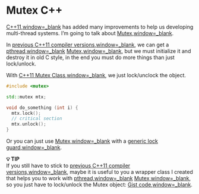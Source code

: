 # Mutex C++

[C++11,window=_blank](https://en.wikipedia.org/wiki/C++11) has added many improvements to help us developing multi-thread systems. I’m going to talk about [Mutex,window=_blank](https://en.wikipedia.org/wiki/Mutex).

In [previous C++11 compiler versions,window=_blank](https://clang.llvm.org/cxx_status.html), we can get a [pthread,window=_blank](https://en.wikipedia.org/wiki/POSIX_Threads) [Mutex,window=_blank](https://en.wikipedia.org/wiki/Mutex), but we must initialize it and destroy it in old C style, in the end you must do more things than just lock/unlock.

With [C++11 Mutex Class,window=_blank](https://en.cppreference.com/w/cpp/thread/mutex), we just lock/unclock the object. 

```cpp
#include <mutex>

std::mutex mtx;

void do_something (int i) {
  mtx.lock();
  // critical section
  mtx.unlock();
}
```

Or you can just use [Mutex,window=_blank](https://en.wikipedia.org/wiki/Mutex) with a [generic lock guard,window=_blank](https://en.cppreference.com/w/cpp/thread/lock_guard).

**💡 TIP**\
If you still have to stick to [previous C++11 compiler versions,window=_blank](https://clang.llvm.org/cxx_status.html), maybe it is useful to you a wrapper class I created that helps you to work with [pthread,window=_blank](https://en.wikipedia.org/wiki/POSIX_Threads) [Mutex,window=_blank](https://en.wikipedia.org/wiki/Mutex), so you just have to lock/unlock the Mutex object: [Gist code,window=_blank](https://gist.github.com/carlosvin/11257689).
